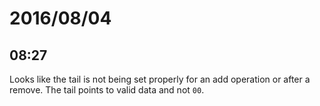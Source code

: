 # 2016/08/04

## 08:27

Looks like the tail is not being set properly for an add operation or after
a remove. The tail points to valid data and not `00`.


